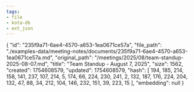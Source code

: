 ```yaml
---
tags:
- file
- kota-db
- ext_json
---
```

{
  "id": "235f9a71-6ae4-4570-a653-1ea0671ce57a",
  "file_path": "./examples-data/meeting-notes/documents/235f9a71-6ae4-4570-a653-1ea0671ce57a.md",
  "original_path": "/meetings/2025/08/team-standup-2025-08-07.md",
  "title": "Team Standup - August 7, 2025",
  "size": 1562,
  "created": 1754608579,
  "updated": 1754608579,
  "hash": [
    194,
    185,
    214,
    158,
    141,
    237,
    107,
    214,
    5,
    174,
    66,
    224,
    230,
    241,
    2,
    132,
    187,
    176,
    224,
    204,
    132,
    47,
    88,
    34,
    212,
    104,
    146,
    232,
    151,
    39,
    223,
    15
  ],
  "embedding": null
}